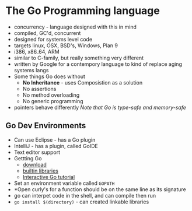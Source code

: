 # The Go Programming language
* concurrency - language designed with this in mind
* compiled, GC'd, concurrent
* designed for systems level code
* targets linux, OSX, BSD's, Windows, Plan 9
* i386, x86_64, ARM
* similar to C-family, but really something very different
* written by Google for a contempory language to kind of replace aging systems langs
* Some things Go does without
    + **No Inheritance** - uses Composistion as a solution
    + No assertions
    + No method overloading
    + No generic programming
* pointers behave differently *Note that Go is type-safe and memory-safe*

## Go Dev Environments
* Can use Eclipse - has a Go plugin
* IntelliJ - has a plugin, called GoIDE
* Text editor support
* Gettting Go
    + [download](http://golang.org/doc/install)
    + [builtin libraries](golang.org/pkg/)
    + [Interactive Go tutorial](tour.golang.org/#1)
* Set an environment variable called `GOPATH`
* *Open curly's for a function should be on the same line as its signature
* go can interpet code in the shell, and can compile then run
* `go install $(directory)` - can created linkable libraries
